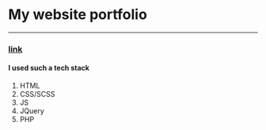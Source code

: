 # My website portfolio
****************************
### [link](https://rrozhkoportfolio.herokuapp.com/)

#### I used such a tech stack
1. HTML
1. CSS/SCSS
1. JS
1. JQuery
1. PHP
